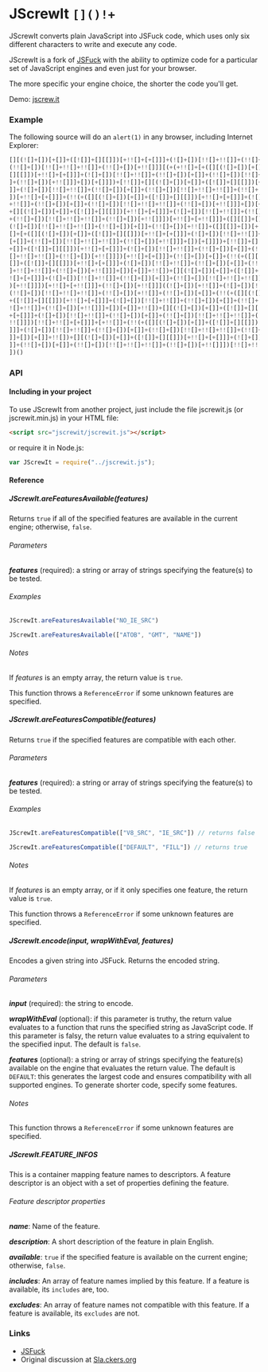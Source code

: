 # JScrewIt `[]()!+`

JScrewIt converts plain JavaScript into JSFuck code, which uses only six different characters to write and execute any code.

JScrewIt is a fork of [JSFuck](https://github.com/aemkei/jsfuck) with the ability to optimize code for a particular set of JavaScript engines and even just for your browser.

The more specific your engine choice, the shorter the code you'll get.

Demo: [jscrew.it](http://jscrew.it)

### Example

The following source will do an `alert(1)` in any browser, including Internet Explorer:

```js
[][(![]+[])[+[]]+([![]]+[][[]])[+!![]+[+[]]]+(![]+[])[!![]+!![]]+(!![]+[])[+[]]+
(!![]+[])[!![]+!![]+!![]]+(!![]+[])[+!![]]][(+(+!![]+[+([][(![]+[])[+[]]+([![]]+
[][[]])[+!![]+[+[]]]+(![]+[])[!![]+!![]]+(!![]+[])[+[]]+(!![]+[])[!![]+!![]+!![]
]+(!![]+[])[+!![]]]+[])[+[]]])+[!![]]+[][(![]+[])[+[]]+([![]]+[][[]])[+!![]+[+[]
]]+(![]+[])[!![]+!![]]+(!![]+[])[+[]]+(!![]+[])[!![]+!![]+!![]]+(!![]+[])[+!![]]
])[+!![]+[+[]]]+(!!(+([][(![]+[])[+[]]+([![]]+[][[]])[+!![]+[+[]]]+(![]+[])[!![]
+!![]]+(!![]+[])[+[]]+(!![]+[])[!![]+!![]+!![]]+(!![]+[])[+!![]]]+[])[+[]]+!![])
+[][(![]+[])[+[]]+([![]]+[][[]])[+!![]+[+[]]]+(![]+[])[!![]+!![]]+(!![]+[])[+[]]
+(!![]+[])[!![]+!![]+!![]]+(!![]+[])[+!![]]])[+!![]+[+!![]]]+([][[]]+[])[+!![]]+
(![]+[])[!![]+!![]+!![]]+(!![]+[])[+[]]+(!![]+[])[+!![]]+([][[]]+[])[+[]]+(+(+!!
[]+[+([][(![]+[])[+[]]+([![]]+[][[]])[+!![]+[+[]]]+(![]+[])[!![]+!![]]+(!![]+[])
[+[]]+(!![]+[])[!![]+!![]+!![]]+(!![]+[])[+!![]]]+[])[+[]]])+[!![]]+[][(![]+[])[
+[]]+([![]]+[][[]])[+!![]+[+[]]]+(![]+[])[!![]+!![]]+(!![]+[])[+[]]+(!![]+[])[!!
[]+!![]+!![]]+(!![]+[])[+!![]]])[+!![]+[+[]]]+(!![]+[])[+[]]+(!!(+([][(![]+[])[+
[]]+([![]]+[][[]])[+!![]+[+[]]]+(![]+[])[!![]+!![]]+(!![]+[])[+[]]+(!![]+[])[!![
]+!![]+!![]]+(!![]+[])[+!![]]]+[])[+[]]+!![])+[][(![]+[])[+[]]+([![]]+[][[]])[+!
![]+[+[]]]+(![]+[])[!![]+!![]]+(!![]+[])[+[]]+(!![]+[])[!![]+!![]+!![]]+(!![]+[]
)[+!![]]])[+!![]+[+!![]]]+(!![]+[])[+!![]]]((![]+[])[+!![]]+(![]+[])[!![]+!![]]+
(!![]+[])[!![]+!![]+!![]]+(!![]+[])[+!![]]+(!![]+[])[+[]]+(!!(+([][(![]+[])[+[]]
+([![]]+[][[]])[+!![]+[+[]]]+(![]+[])[!![]+!![]]+(!![]+[])[+[]]+(!![]+[])[!![]+!
![]+!![]]+(!![]+[])[+!![]]]+[])[+[]]+!![])+[][(![]+[])[+[]]+([![]]+[][[]])[+!![]
+[+[]]]+(![]+[])[!![]+!![]]+(!![]+[])[+[]]+(!![]+[])[!![]+!![]+!![]]+(!![]+[])[+
!![]]])[!![]+!![]+[+[]]]+[+!![]]+(!!(+([][(![]+[])[+[]]+([![]]+[][[]])[+!![]+[+[
]]]+(![]+[])[!![]+!![]]+(!![]+[])[+[]]+(!![]+[])[!![]+!![]+!![]]+(!![]+[])[+!![]
]]+[])[+[]]+!![])+[][(![]+[])[+[]]+([![]]+[][[]])[+!![]+[+[]]]+(![]+[])[!![]+!![
]]+(!![]+[])[+[]]+(!![]+[])[!![]+!![]+!![]]+(!![]+[])[+!![]]])[!![]+!![]+[+!![]]
])()
``` 

### API

#### Including in your project

To use JScrewIt from another project, just include the file jscrewit.js (or jscrewit.min.js) in your HTML file:

```html
<script src="jscrewit/jscrewit.js"></script>
```

or require it in Node.js:

```js
var JScrewIt = require("../jscrewit.js");
```

#### Reference

##### JScrewIt.areFeaturesAvailable(*features*)

Returns `true` if all of the specified features are available in the current engine; otherwise, `false`.

###### Parameters

***features*** (required): a string or array of strings specifying the feature(s) to be tested.

###### Examples

```js
JScrewIt.areFeaturesAvailable("NO_IE_SRC")
```

```js
JScrewIt.areFeaturesAvailable(["ATOB", "GMT", "NAME"])
```

###### Notes

If *features* is an empty array, the return value is `true`.

This function throws a `ReferenceError` if some unknown features are specified.

##### JScrewIt.areFeaturesCompatible(*features*)

Returns `true` if the specified features are compatible with each other.

###### Parameters

***features*** (required): a string or array of strings specifying the feature(s) to be tested.

###### Examples

```js
JScrewIt.areFeaturesCompatible(["V8_SRC", "IE_SRC"]) // returns false
```

```js
JScrewIt.areFeaturesCompatible(["DEFAULT", "FILL"]) // returns true
```

###### Notes

If *features* is an empty array, or if it only specifies one feature, the return value is `true`.

This function throws a `ReferenceError` if some unknown features are specified.

##### JScrewIt.encode(*input*, *wrapWithEval*, *features*)

Encodes a given string into JSFuck. Returns the encoded string.

###### Parameters

***input*** (required): the string to encode.

***wrapWithEval*** (optional): if this parameter is truthy, the return value evaluates to a function that runs the specified string as JavaScript code.
If this parameter is falsy, the return value evaluates to a string equivalent to the specified input.
The default is `false`.

***features*** (optional): a string or array of strings specifying the feature(s) available on the engine that evaluates the return value.
The default is `DEFAULT`: this generates the largest code and ensures compatibility with all supported engines.
To generate shorter code, specify some features.

###### Notes

This function throws a `ReferenceError` if some unknown features are specified.

##### JScrewIt.FEATURE_INFOS

This is a container mapping feature names to descriptors.
A feature descriptor is an object with a set of properties defining the feature.

###### Feature descriptor properties

***name***: Name of the feature.

***description***: A short description of the feature in plain English.

***available***: `true` if the specified feature is available on the current engine; otherwise, `false`.

***includes***: An array of feature names implied by this feature.
If a feature is available, its `includes` are, too.

***excludes***: An array of feature names not compatible with this feature.
If a feature is available, its `excludes` are not.

### Links

* [JSFuck](http://www.jsfuck.com) <br>
* Original discussion at [Sla.ckers.org](http://sla.ckers.org/forum/read.php?24,32930)
